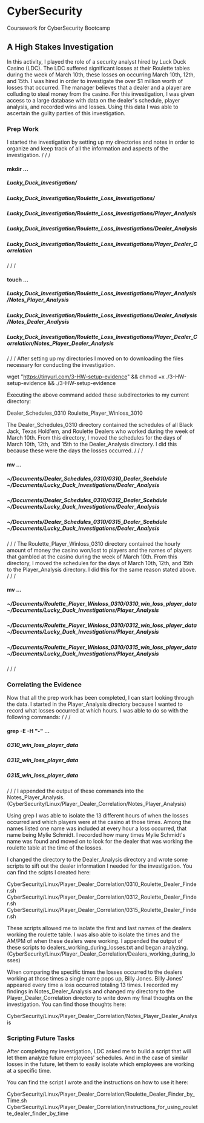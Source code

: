 # CyberSecurity
Coursework for CyberSecurity Bootcamp
## A High Stakes Investigation

In this activity, I played the role of a security analyst hired by Luck Duck Casino (LDC).
The LDC suffered significant losses at their Roulette tables during the week of March 10th, these losses on occurring March 10th, 12th, and 15th.
I was hired in order to investigate the over $1 million worth of losses that occurred. 
The manager believes that a dealer and a player are colluding to steal money from the casino.
For this investigation, I was given access to a large database with data on the dealer's schedule, player analysis, and recorded wins and losses.
Using this data I was able to ascertain the guilty parties of this investigation.


### Prep Work

I started the investigation by setting up my directories and notes in order to organize and keep track of all the information and aspects of the investigation.
/
/
/
#### mkdir ...
##### Lucky_Duck_Investigation/
##### Lucky_Duck_Investigation/Roulette_Loss_Investigations/
##### Lucky_Duck_Investigation/Roulette_Loss_Investigations/Player_Analysis
##### Lucky_Duck_Investigation/Roulette_Loss_Investigations/Dealer_Analysis
##### Lucky_Duck_Investigation/Roulette_Loss_Investigations/Player_Dealer_Correlation
/
/
/
#### touch ...
##### Lucky_Duck_Investigation/Roulette_Loss_Investigations/Player_Analysis/Notes_Player_Analysis
##### Lucky_Duck_Investigation/Roulette_Loss_Investigations/Dealer_Analysis/Notes_Dealer_Analysis
##### Lucky_Duck_Investigation/Roulette_Loss_Investigations/Player_Dealer_Correlation/Notes_Player_Dealer_Analysis
/
/
/
After setting up my directories I moved on to downloading the files necessary for conducting the investigation.

wget "https://tinyurl.com/3-HW-setup-evidence" && chmod +x ./3-HW-setup-evidence && ./3-HW-setup-evidence

Executing the above command added these subdirectories to my current directory:

Dealer_Schedules_0310
Roulette_Player_Winloss_3010

The Dealer_Schedules_0310 directory contained the schedules of all Black Jack, Texas Hold'em, and Roulette Dealers who worked during the week of March 10th. From this directory, I moved the schedules for the days of March 10th, 12th, and 15th to the Dealer_Analysis directory. I did this because these were the days the losses occurred.
/
/
/
#### mv ...
##### ~/Documents/Dealer_Schedules_0310/0310_Dealer_Scehdule ~/Documents/Lucky_Duck_Investigations/Dealer_Analysis
##### ~/Documents/Dealer_Schedules_0310/0312_Dealer_Scehdule ~/Documents/Lucky_Duck_Investigations/Dealer_Analysis
##### ~/Documents/Dealer_Schedules_0310/0315_Dealer_Scehdule ~/Documents/Lucky_Duck_Investigations/Dealer_Analysis
/
/
/
The Roulette_Player_Winloss_0310 directory contained the hourly amount of money the casino won/lost to players and the names of players that gambled at the casino during the week of March 10th. From this directory, I moved the schedules for the days of March 10th, 12th, and 15th to the Player_Analysis directory. I did this for the same reason stated above.
/
/
/
#### mv ...
##### ~/Documents/Roulette_Player_Winloss_0310/0310_win_loss_player_data ~/Documents/Lucky_Duck_Investigations/Player_Analysis
##### ~/Documents/Roulette_Player_Winloss_0310/0312_win_loss_player_data ~/Documents/Lucky_Duck_Investigations/Player_Analysis
##### ~/Documents/Roulette_Player_Winloss_0310/0315_win_loss_player_data ~/Documents/Lucky_Duck_Investigations/Player_Analysis
/
/
/
### Correlating the Evidence

Now that all the prep work has been completed, I can start looking through the data.
I started in the Player_Analysis directory because I wanted to record what losses occurred at which hours.
I was able to do so with the following commands:
/
/
/
#### grep -E -H "-" ...
##### 0310_win_loss_player_data
##### 0312_win_loss_player_data
##### 0315_win_loss_player_data
/
/
/
I appended the output of these commands into the Notes_Player_Analysis. 
(CyberSecurity/Linux/Player_Dealer_Correlation/Notes_Player_Analysis)

Using grep I was able to isolate the 13 different hours of when the losses occurred and which players were at the casino at those times. 
Among the names listed one name was included at every hour a loss occurred, that name being Mylie Schmidt.
I recorded how many times Mylie Schmidt's name was found and moved on to look for the dealer that was working the roulette table at the time of the losses.

I changed the directory to the Dealer_Analysis directory and wrote some scripts to sift out the dealer information I needed for the investigation.
You can find the scipts I created here:

CyberSecurity/Linux/Player_Dealer_Correlation/0310_Roulette_Dealer_Finder.sh
CyberSecurity/Linux/Player_Dealer_Correlation/0312_Roulette_Dealer_Finder.sh
CyberSecurity/Linux/Player_Dealer_Correlation/0315_Roulette_Dealer_Finder.sh

These scripts allowed me to isolate the first and last names of the dealers working the roulette table. I was also able to isolate the times and the AM/PM of when these dealers were working. 
I appended the output of these scripts to dealers_working_during_losses.txt and began analyzing.
(CyberSecurity/Linux/Player_Dealer_Correlation/Dealers_working_during_losses)

When comparing the specific times the losses occurred to the dealers working at those times a single name pops up, Billy Jones. 
Billy Jones' appeared every time a loss occurred totaling 13 times.
I recorded my findings in Notes_Dealer_Analysis and changed my directory to the Player_Dealer_Correlation directory to write down my final thoughts on the investigation. 
You can find those thoughts here:

CyberSecurity/Linux/Player_Dealer_Correlation/Notes_Player_Dealer_Analysis

### Scripting Future Tasks

After completing my investigation, LDC asked me to build a script that will let them analyze future employees' schedules. 
And in the case of similar losses in the future, let them to easily isolate which employees are working at a specific time.

You can find the script I wrote and the instructions on how to use it here:

CyberSecurity/Linux/Player_Dealer_Correlation/Roulette_Dealer_Finder_by_Time.sh
CyberSecurity/Linux/Player_Dealer_Correlation/instructions_for_using_roulette_dealer_finder_by_time

